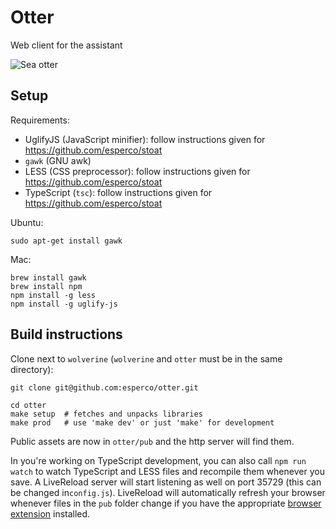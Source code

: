 Otter
====

Web client for the assistant

![Sea otter](https://c2.staticflickr.com/4/3851/14851601950_40d0b8b69d.jpg)

Setup
-----

Requirements:
* UglifyJS (JavaScript minifier): follow instructions given for
  https://github.com/esperco/stoat
* `gawk` (GNU awk)
* LESS (CSS preprocessor): follow instructions given for
  https://github.com/esperco/stoat
* TypeScript (`tsc`): follow instructions given for
  https://github.com/esperco/stoat

Ubuntu:
```
sudo apt-get install gawk
```

Mac:
```
brew install gawk
brew install npm
npm install -g less
npm install -g uglify-js
```

Build instructions
------------------

Clone next to `wolverine` (`wolverine` and `otter` must be in the same directory):
```
git clone git@github.com:esperco/otter.git
```

```
cd otter
make setup  # fetches and unpacks libraries
make prod   # use 'make dev' or just 'make' for development
```

Public assets are now in `otter/pub` and the http server will find them.

In you're working on TypeScript development, you can also call `npm run watch`
to watch TypeScript and LESS files and recompile them whenever you save. A
LiveReload server will start listening as well on port 35729 (this can be
changed in`config.js`). LiveReload will automatically refresh your browser
whenever files in the `pub` folder change if you have the appropriate
[browser extension](http://livereload.com/extensions/) installed.
